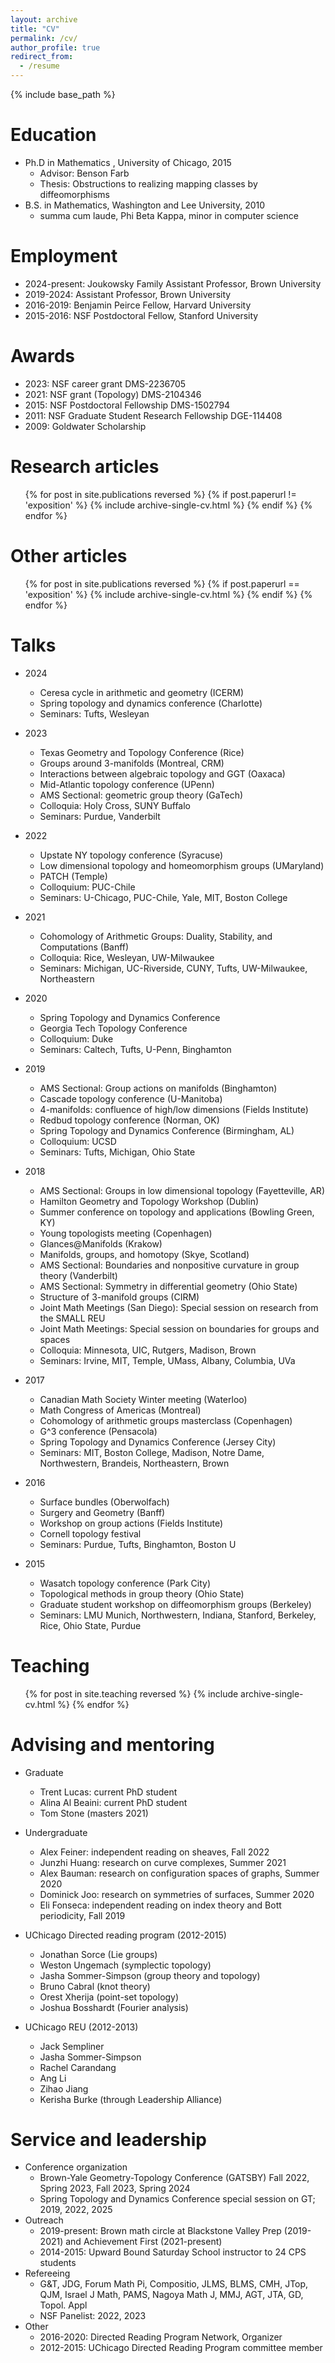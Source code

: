 ```yaml
---
layout: archive
title: "CV"
permalink: /cv/
author_profile: true
redirect_from:
  - /resume
---
```


{% include base_path %}

Education
======
* Ph.D in Mathematics , University of Chicago, 2015
  * Advisor: Benson Farb
  * Thesis: Obstructions to realizing mapping classes by diffeomorphisms
* B.S. in Mathematics, Washington and Lee University, 2010
  * summa cum laude, Phi Beta Kappa, minor in computer science

Employment
======
* 2024-present: Joukowsky Family Assistant Professor, Brown University 
* 2019-2024: Assistant Professor, Brown University
* 2016-2019: Benjamin Peirce Fellow, Harvard University
* 2015-2016: NSF Postdoctoral Fellow, Stanford University

  
Awards
======
* 2023: NSF career grant DMS-2236705
* 2021: NSF grant (Topology) DMS-2104346
* 2015: NSF Postdoctoral Fellowship DMS-1502794 
* 2011: NSF Graduate Student Research Fellowship DGE-114408 
* 2009: Goldwater Scholarship

Research articles
======
  <ol reversed>

  {% for post in site.publications reversed %} 
    {% if post.paperurl != 'exposition' %} 
      {% include archive-single-cv.html %} 
    {% endif %} 
  {% endfor %}
  
</ol>



Other articles
======

  <ol reversed>
  
  {% for post in site.publications reversed %} 
    {% if post.paperurl == 'exposition' %} 
      {% include archive-single-cv.html %} 
    {% endif %} 
  {% endfor %}

</ol>
  
Talks
======
* 2024
  * Ceresa cycle in arithmetic and geometry (ICERM) 
  * Spring topology and dynamics conference (Charlotte) 
  * Seminars: Tufts, Wesleyan

* 2023
  * Texas Geometry and Topology Conference (Rice) 
  * Groups around 3-manifolds (Montreal, CRM) 
  * Interactions between algebraic topology and GGT (Oaxaca) 
  * Mid-Atlantic topology conference (UPenn) 
  * AMS Sectional: geometric group theory (GaTech)
  * Colloquia: Holy Cross, SUNY Buffalo
  * Seminars: Purdue, Vanderbilt

* 2022
  * Upstate NY topology conference (Syracuse) 
  * Low dimensional topology and homeomorphism groups (UMaryland) 
  * PATCH (Temple) 
  * Colloquium: PUC-Chile
  * Seminars: U-Chicago, PUC-Chile, Yale, MIT, Boston College

* 2021
  * Cohomology of Arithmetic Groups: Duality, Stability, and Computations (Banff) 
  * Colloquia: Rice, Wesleyan, UW-Milwaukee
  * Seminars: Michigan, UC-Riverside, CUNY, Tufts, UW-Milwaukee, Northeastern

* 2020
  * Spring Topology and Dynamics Conference
  * Georgia Tech Topology Conference 
  * Colloquium: Duke
  * Seminars: Caltech, Tufts, U-Penn, Binghamton

* 2019
  * AMS Sectional: Group actions on manifolds (Binghamton)
  * Cascade topology conference (U-Manitoba)
  * 4-manifolds: confluence of high/low dimensions (Fields Institute) 
  * Redbud topology conference (Norman, OK)
  * Spring Topology and Dynamics Conference (Birmingham, AL)
  * Colloquium: UCSD
  * Seminars: Tufts, Michigan, Ohio State

* 2018
  * AMS Sectional: Groups in low dimensional topology (Fayetteville, AR)
  * Hamilton Geometry and Topology Workshop (Dublin)
  * Summer conference on topology and applications (Bowling Green, KY) 
  * Young topologists meeting (Copenhagen)
  * Glances@Manifolds (Krakow)
  * Manifolds, groups, and homotopy (Skye, Scotland)
  * AMS Sectional: Boundaries and nonpositive curvature in group theory (Vanderbilt)
  * AMS Sectional: Symmetry in differential geometry (Ohio State)
  * Structure of 3-manifold groups (CIRM)
  * Joint Math Meetings (San Diego): Special session on research from the SMALL REU
  * Joint Math Meetings: Special session on boundaries for groups and spaces
  * Colloquia: Minnesota, UIC, Rutgers, Madison, Brown
  * Seminars: Irvine, MIT, Temple, UMass, Albany, Columbia, UVa

* 2017
  * Canadian Math Society Winter meeting (Waterloo)
  * Math Congress of Americas (Montreal)
  * Cohomology of arithmetic groups masterclass (Copenhagen)
  * G^3 conference (Pensacola) 
  * Spring Topology and Dynamics Conference (Jersey City)
  * Seminars: MIT, Boston College, Madison, Notre Dame, Northwestern, Brandeis, Northeastern, Brown

* 2016
  * Surface bundles (Oberwolfach)
  * Surgery and Geometry (Banff)
  * Workshop on group actions (Fields Institute)
  * Cornell topology festival
  * Seminars: Purdue, Tufts, Binghamton, Boston U

* 2015
  * Wasatch topology conference (Park City)
  * Topological methods in group theory (Ohio State)
  * Graduate student workshop on diffeomorphism groups (Berkeley) 
  * Seminars: LMU Munich, Northwestern, Indiana, Stanford, Berkeley, Rice, Ohio State, Purdue 


  
Teaching
======
  <ul>{% for post in site.teaching reversed %}
    {% include archive-single-cv.html %}
  {% endfor %}</ul>

Advising and mentoring
======
* Graduate
  * Trent Lucas: current PhD student
  * Alina Al Beaini: current PhD student
  * Tom Stone (masters 2021)

* Undergraduate
  * Alex Feiner: independent reading on sheaves, Fall 2022
  * Junzhi Huang: research on curve complexes, Summer 2021
  * Alex Bauman: research on configuration spaces of graphs, Summer 2020
  * Dominick Joo: research on symmetries of surfaces, Summer 2020
  * Eli Fonseca: independent reading on index theory and Bott periodicity, Fall 2019

* UChicago Directed reading program (2012-2015)
  * Jonathan Sorce (Lie groups) 
  * Weston Ungemach (symplectic topology) 
  * Jasha Sommer-Simpson (group theory and topology)
  * Bruno Cabral (knot theory)
  * Orest Xherija (point-set topology)
  * Joshua Bosshardt (Fourier analysis)

* UChicago REU (2012-2013)
  * Jack Sempliner 
  * Jasha Sommer-Simpson 
  * Rachel Carandang 
  * Ang Li 
  * Zihao Jiang
  * Kerisha Burke (through Leadership Alliance)

Service and leadership
======
* Conference organization
  * Brown-Yale Geometry-Topology Conference (GATSBY) Fall 2022, Spring 2023, Fall 2023, Spring 2024
  * Spring Topology and Dynamics Conference special session on GT; 2019, 2022, 2025
* Outreach 
  * 2019-present: Brown math circle at Blackstone Valley Prep (2019-2021) and Achievement First (2021-present)
  * 2014-2015: Upward Bound Saturday School instructor to 24 CPS students
* Refereeing 
  * G&T, JDG, Forum Math Pi, Compositio, JLMS, BLMS, CMH, JTop, QJM, Israel J Math, PAMS, Nagoya Math J, MMJ, AGT, JTA, GD, Topol. Appl
  * NSF Panelist: 2022, 2023
* Other
  * 2016-2020: Directed Reading Program Network, Organizer
  * 2012-2015: UChicago Directed Reading Program committee member
